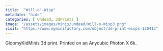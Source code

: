 ```yaml
---
title:  "Will-o'-Wisp"
metadate: "hide"
categories: [ Undead, 3dPrints ]
image: "/assets/images/minis/undead/Will-o-Wisp3.png"
visit: "https://www.myminifactory.com/object/3d-print-wisps-120413"
---
```

GloomyKidMinis 3d print. Printed on an Anycubic Photon X 6k.
